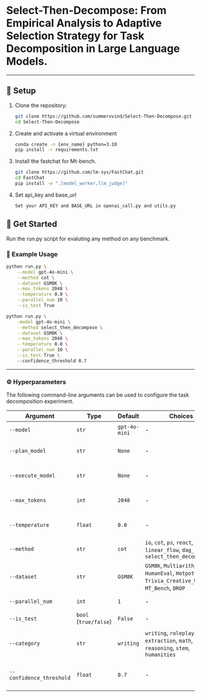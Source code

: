 # Select-Then-Decompose: From Empirical Analysis to Adaptive Selection Strategy for Task Decomposition in Large Language Models.

---

## 🚀 Setup

1. Clone the repository:
   ```bash
   git clone https://github.com/summervvind/Select-Then-Decompose.git
   cd Select-Then-Decompose
2. Create and activate a virtual environment
    ```bash
    conda create -n {env_name} python=3.10
    pip install -r requirements.txt
3. Install the fastchat for Mt-bench. 
    ```bash
    git clone https://github.com/lm-sys/FastChat.git
    cd FastChat
    pip install -e ".[model_worker,llm_judge]"
4. Set api_key and base_url
    ```
    Set your API_KEY and BASE_URL in openai_call.py and utils.py

## 🏃 Get Started
Run the run.py script for evaluting any method on any benchmark.
    
### 🔧 Example Usage

```bash
python run.py \
    --model gpt-4o-mini \
    --method cot \
    --dataset GSM8K \
    --max_tokens 2048 \
    --temperature 0.0 \
    --parallel_num 10 \
    --is_test True

python run.py \
    -model gpt-4o-mini \
    --method select_then_decompose \
    --dataset GSM8K \
    --max_tokens 2048 \
    --temperature 0.0 \
    --parallel_num 10 \
    --is_test True \ 
    --confidence_threshold 0.7
```
---

### ⚙️ Hyperparameters

The following command-line arguments can be used to configure the task decomposition experiment.

| Argument | Type | Default | Choices | Description |
|----------|------|---------|---------|-------------|
| `--model` | `str` | `gpt-4o-mini` | - | Base model used for the experiment. |
| `--plan_model` | `str` | `None` | - | Model for **planning** phase (defaults to `--model` if not specified). |
| `--execute_model` | `str` | `None` | - | Model for **execution** phase (defaults to `--model` if not specified). |
| `--max_tokens` | `int` | `2048` | - | Maximum number of tokens generated per response. |
| `--temperature` | `float` | `0.0` | - | Sampling temperature (higher → more randomness). |
| `--method` | `str` | `cot` | `io`, `cot`, `ps`, `react`, `linear_flow`, `dag_flow`, `select_then_decompose` | Reasoning method. |
| `--dataset` | `str` | `GSM8K` | `GSM8K`, `Multiarith`, `MATH`, `HumanEval`, `HotpotQA`, `Trivia_Creative_Writing`, `MT_Bench`, `DROP` | Dataset used for experiments. |
| `--parallel_num` | `int` | `1` | - | Number of parallel API calls. |
| `--is_test` | `bool` (`true/false`) | `False` | - | Whether to run in test mode. |
| `--category` | `str` | `writing` | `writing`, `roleplay`, `extraction`, `math`, `coding`, `reasoning`, `stem`, `humanities` | Category for `MT_Bench` experiment (ignored for other benchmarks). |
| `--confidence_threshold` | `float` | `0.7` | - | Validation threshold for `select_then_decompose` method. |


